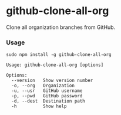 # github-clone-all-org
Clone all organization branches from GitHub.

### Usage

```
sudo npm install -g github-clone-all-org
```

```
Usage: github-clone-all-org [options]

Options:
  --version   Show version number
  -o, --org   Organization       
  -u, --usr   GitHub username    
  -p, --pwd   GitHub password    
  -d, --dest  Destination path
  -h          Show help          
```